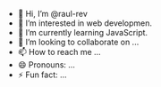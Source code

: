 - 👋 Hi, I’m @raul-rev
- 👀 I’m interested in web developmen.
- 🌱 I’m currently learning JavaScript.
- 💞️ I’m looking to collaborate on ...
- 📫 How to reach me ...
- 😄 Pronouns: ...
- ⚡ Fun fact: ...

<!---
raul-rev/raul-rev is a ✨ special ✨ repository because its `README.md` (this file) appears on your GitHub profile.
You can click the Preview link to take a look at your changes.
--->
